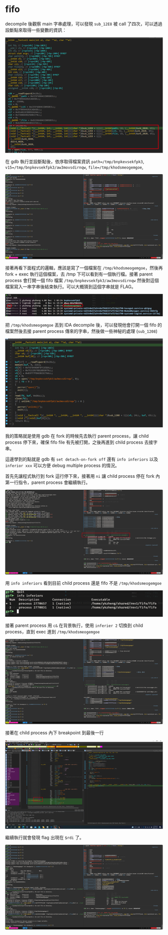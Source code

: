 # fifo

decompile 後觀察 main 字串處理，可以發現 `sub_12E8` 被 call 了四次，可以透過設斷點來取得一些變數的資訊：

![image-20211201024009639](img/image-20211201024009639.png)

在 gdb 執行並設斷點後，依序取得檔案資訊 `path=/tmp/bnpkevsekfpk3`, `v15=/tmp/bnpkevsekfpk3/aw3movsdirnqw`, `file=/tmp/khodsmeogemgoe`, 

![image-20211201023925571](img/image-20211201023925571.png)

接著再看下面程式的邏輯，應該是寫了一個檔案在 `/tmp/khodsmeogemgoe`，然後再 fork + exec 執行這個檔案，去 /tmp 下可以看到有一個執行檔。接著 parent process 會打開一個 fifo 檔案 `/tmp/bnpkevsekfpk3/aw3movsdirnqw` 然後對這個檔案寫入一串字串後結束執行。可以大概猜到這個字串就是 FLAG。

![image-20211201022453620](img/image-20211201022453620.png)

把 `/tmp/khodsmeogemgoe` 丟到 IDA decompile 後，可以發現他會打開一個 fifo 的檔案然後去接 parent process 傳來的字串，然後做一些神秘的處理 (`sub_1208`)

![image-20211201031416068](img/image-20211201031416068.png)

我的策略就是使用 gdb 在 fork 的時候先去執行 parent process，讓 child process 停下來，確保 fifo file 有先被打開，之後再進到 child process 去接字串。

這邊學到的點就是 gdb 有 `set detach-on-fork off` 還有 `info inferiors` 以及 `inferior xxx` 可以方便 debug multiple process 的情況。

首先先讓程式執行到 fork 這行停下來，接著用 `ni` 讓 child process 停在 fork 內第一行指令，parent process 會繼續執行。

![image-20211201032050441](img/image-20211201032050441.png)

用 `info inferiors` 看到目前 child process 還是 fifo 不是 `/tmp/khodsmeogemgoe`

![image-20211201032311119](img/image-20211201032311119.png)

接著 parent process 用 `c&` 在背景執行，使用 `inferier 2` 切換到 child process，直到 exec 進到 `/tmp/khodsmeogemgoe`

![image-20211201032535799](img/image-20211201032535799.png)

接著在 child process 內下 breakpoint 到最後一行

![image-20211201032711986](img/image-20211201032711986.png)

繼續執行就會發現 flag 出現在 `$rdi` 了。

![image-20211201032747756](img/image-20211201032747756.png)